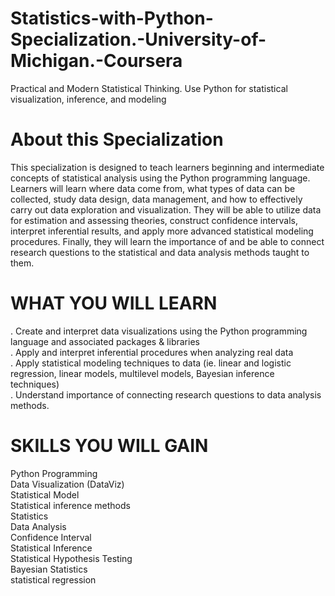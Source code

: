 # Statistics-with-Python-Specialization.-University-of-Michigan.-Coursera
Practical and Modern Statistical Thinking. Use Python for statistical visualization, inference, and modeling

# About this Specialization
This specialization is designed to teach learners beginning and intermediate concepts of statistical analysis using the Python programming language. Learners will learn where data come from, what types of data can be collected, study data design, data management, and how to effectively carry out data exploration and visualization. They will be able to utilize data for estimation and assessing theories, construct confidence intervals, interpret inferential results, and apply more advanced statistical modeling procedures. Finally, they will learn the importance of and be able to connect research questions to the statistical and data analysis methods taught to them.

# WHAT YOU WILL LEARN
. Create and interpret data visualizations using the Python programming language and associated packages & libraries<br>
. Apply and interpret inferential procedures when analyzing real data<br>
. Apply statistical modeling techniques to data (ie. linear and logistic regression, linear models, multilevel models, Bayesian inference techniques)<br>
. Understand importance of connecting research questions to data analysis methods.<br>

# SKILLS YOU WILL GAIN
Python Programming<br>
Data Visualization (DataViz)<br>
Statistical Model<br>
Statistical inference methods<br>
Statistics<br>
Data Analysis<br>
Confidence Interval<br>
Statistical Inference<br>
Statistical Hypothesis Testing<br>
Bayesian Statistics<br>
statistical regression<br>
